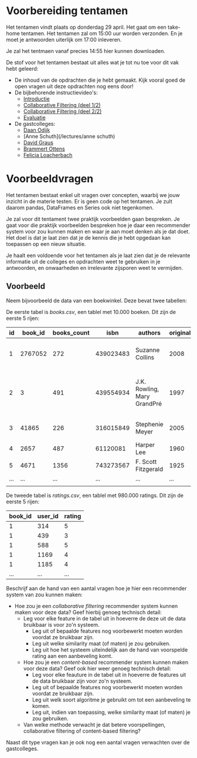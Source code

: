 # Voorbereiding tentamen

Het tentamen vindt plaats op donderdag 29 april. Het gaat om een take-home tentamen. Het tentamen zal om 15:00 uur worden verzonden. En je moet je antwoorden uiterlijk om 17:00 inleveren.

Je zal het tentmaen vanaf precies 14:55 hier kunnen downloaden.

De stof voor het tentamen bestaat uit alles wat je tot nu toe voor dit vak hebt geleerd:

- De inhoud van de opdrachten die je hebt gemaakt. Kijk vooral goed de open vragen uit deze opdrachten nog eens door!
- De bijbehorende instructievideo's:
    - [Introductie](/lectures/introductie)
    - [Collaborative Filtering (deel 1/2)](/lectures/collaborative-filtering-1)
    - [Collaborative Filtering (deel 2/2)](/lectures/collaborative-filtering-2)
    - [Evaluatie](/lectures/evaluatie)
- De gastcolleges:
    - [Daan Odijk](/lectures/daan-odijk)
    - [Anne Schuth](/lectures/anne schuth)
    - [David Graus](/lectures/david-graus-2021)
    - [Brammert Ottens](/lectures/brammert-ottens-2021)
    - [Felicia Loacherbach](/lectures/felicia-loecherbach-2021)

# Voorbeeldvragen
Het tentamen bestaat enkel uit vragen over concepten, waarbij we jouw inzicht in de materie testen. Er is geen code op het tentamen. Je zult daarom pandas, DataFrames en Series ook niet tegenkomen.

Je zal voor dit tentament twee praktijk voorbeelden gaan bespreken. Je gaat voor die praktijk voorbeelden bespreken hoe je daar een recommender system voor zou kunnen maken en waar je aan moet denken als je dat doet. Het doel is dat je laat zien dat je de kennis die je hebt opgedaan kan toepassen op een nieuw situatie.

Je haalt een voldoende voor het tentamen als je laat zien dat je de relevante informatie uit de colleges en opdrachten weet te gebruiken in je antwoorden, en onwaarheden en irrelevante zijsporen weet te vermijden.

## Voorbeeld

Neem bijvoorbeeld de data van een boekwinkel. Deze bevat twee tabellen:

De eerste tabel is *books.csv*, een tablel met 10.000 boeken. Dit zijn de eerste 5 rijen:

| id  | book_id | books_count | isbn      | authors                     | original_publication_year | title                                                    | language_code | average_rating | ratings_count |
|-----|---------|-------------|-----------|-----------------------------|---------------------------|----------------------------------------------------------|---------------|----------------|---------------|
|   1 | 2767052 |         272 | 439023483 | Suzanne Collins             |                      2008 | The Hunger Games (The Hunger Games, #1)                  | eng           |           4.34 |       4780653 |
|   2 |       3 |         491 | 439554934 | J.K. Rowling, Mary GrandPré |                      1997 | Harry Potter and the Sorcerer's Stone (Harry Potter, #1) | eng           |           4.44 |       4602479 |
|   3 |   41865 |         226 | 316015849 | Stephenie Meyer             |                      2005 | Twilight (Twilight, #1)                                  | en-US         |           3.57 |       3866839 |
|   4 |    2657 |         487 |  61120081 | Harper Lee                  |                      1960 | To Kill a Mockingbird                                    | eng           |           4.25 |       3198671 |
|   5 |    4671 |        1356 | 743273567 | F. Scott Fitzgerald         |                      1925 | The Great Gatsby                                         | eng           |           3.89 |       2683664 |
| ... | ...     | ...         | ...       | ...                         | ...                       | ...                                                      | ...           | ...            | ...           |
|     |         |             |           |                             |                           |                                                          |               |                |               |

De tweede tabel is *ratings.csv*, een tablel met 980.000 ratings. Dit zijn de eerste 5 rijen:

| book_id | user_id | rating |
|---------|---------|--------|
|       1 |     314 |      5 |
|       1 |     439 |      3 |
|       1 |     588 |      5 |
|       1 |    1169 |      4 |
|       1 |    1185 |      4 |
| ...     | ...     | ...    |


Beschrijf aan de hand van een aantal vragen hoe je hier een recommender system van zou kunnen maken:

- Hoe zou je een *collaborative filtering* recommender system kunnen maken voor deze data? Geef hierbij genoeg technisch detail:
    - Leg voor elke feature in de tabel uit in hoeverre de deze uit de data bruikbaar is voor zo'n systeem.
        - Leg uit of bepaalde features nog voorbewerkt moeten worden voordat ze bruikbaar zijn.
        - Leg uit welke similarity maat (of maten) je zou gebruiken.
        - Leg uit hoe het systeem uiteindelijk aan de hand van voorspelde rating aan een aanbeveling komt.
    - Hoe zou je een *content-based* recommender system kunnen maken voor deze data? Geef ook hier weer genoeg technisch detail:
        - Leg voor elke feauture in de tabel uit in hoeverre de features uit de data bruikbaar zijn voor zo'n systeem.
        - Leg uit of bepaalde features nog voorbewerkt moeten worden voordat ze bruikbaar zijn.
        - Leg uit welk soort algoritme je gebruikt om tot een aanbeveling te komen.
        - Leg uit, indien van toepassing, welke similarity maat (of maten) je zou gebruiken.
    - Van welke methode verwacht je dat betere voorspellingen, collaborative filtering of content-based filtering?

Naast dit type vragen kan je ook nog een aantal vragen verwachten over de gastcolleges.
